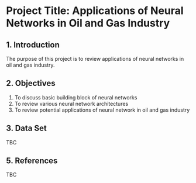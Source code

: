 # Project Title: Applications of Neural Networks in Oil and Gas Industry #

## 1. Introduction ##

The purpose of this project is to review applications of neural networks in oil and gas industry.

## 2. Objectives ##

1. To discuss basic building block of neural networks
2. To review various neural network architectures
3. To review potential applications of neural network in oil and gas industry

## 3. Data Set ##
TBC


## 5. References #
TBC
